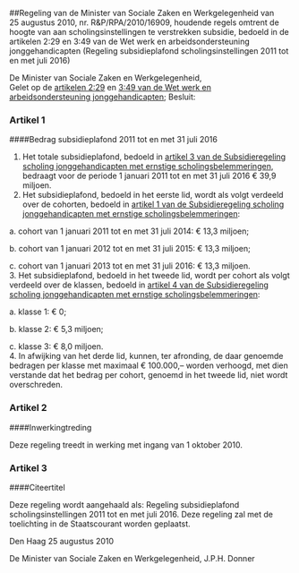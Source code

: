 <meta http-equiv='Content-Type' content='text/html; charset=utf-8' />

##Regeling van de Minister van Sociale Zaken en Werkgelegenheid van 25 augustus 2010, nr. R&P/RPA/2010/16909, houdende regels omtrent de hoogte van aan scholingsinstellingen te verstrekken subsidie, bedoeld in de artikelen 2:29 en 3:49 van de Wet werk en arbeidsondersteuning jonggehandicapten (Regeling subsidieplafond scholingsinstellingen 2011 tot en met juli 2016)

De Minister van Sociale Zaken en Werkgelegenheid,  
Gelet op de [artikelen 2:29](../../../../../../../../../../../wet/wet/werk/en/arbeidsondersteuning/jonggehandicapten/BWBR0008657/README.md) en [3:49 van de Wet werk en arbeidsondersteuning jonggehandicapten](../../../../../../../../../../../wet/wet/werk/en/arbeidsondersteuning/jonggehandicapten/BWBR0008657/README.md);
Besluit:    

### Artikel  1  

####Bedrag subsidieplafond 2011 tot en met 31 juli 2016

1.  Het totale subsidieplafond, bedoeld in [artikel 3 van de Subsidieregeling scholing jonggehandicapten met ernstige scholingsbelemmeringen](../../../../../../../../../../../ministeriele-regeling/subsidieregeling/scholing/jonggehandicapten/met/ernstige/etc/BWBR0018795/README.md), bedraagt voor de periode 1 januari 2011 tot en met 31 juli 2016 € 39,9 miljoen.   
2.  Het subsidieplafond, bedoeld in het eerste lid, wordt als volgt verdeeld over de cohorten, bedoeld in [artikel 1 van de Subsidieregeling scholing jonggehandicapten met ernstige scholingsbelemmeringen](../../../../../../../../../../../ministeriele-regeling/subsidieregeling/scholing/jonggehandicapten/met/ernstige/etc/BWBR0018795/README.md): 

a. cohort van 1 januari 2011 tot en met 31 juli 2014: € 13,3 miljoen;  

b. cohort van 1 januari 2012 tot en met 31 juli 2015: € 13,3 miljoen;  

c. cohort van 1 januari 2013 tot en met 31 juli 2016: € 13,3 miljoen.     
3.  Het subsidieplafond, bedoeld in het tweede lid, wordt per cohort als volgt verdeeld over de klassen, bedoeld in [artikel 4 van de Subsidieregeling scholing jonggehandicapten met ernstige scholingsbelemmeringen](../../../../../../../../../../../ministeriele-regeling/subsidieregeling/scholing/jonggehandicapten/met/ernstige/etc/BWBR0018795/README.md): 

a. klasse 1: € 0;  

b. klasse 2: € 5,3 miljoen;  

c. klasse 3: € 8,0 miljoen.     
4.  In afwijking van het derde lid, kunnen, ter afronding, de daar genoemde bedragen per klasse met maximaal € 100.000,– worden verhoogd, met dien verstande dat het bedrag per cohort, genoemd in het tweede lid, niet wordt overschreden.  

### Artikel  2  

####Inwerkingtreding

Deze regeling treedt in werking met ingang van 1 oktober 2010. 

### Artikel  3  

####Citeertitel

Deze regeling wordt aangehaald als: Regeling subsidieplafond scholingsinstellingen 2011 tot en met juli 2016. 
Deze regeling zal met de toelichting in de Staatscourant worden geplaatst.   

Den Haag 
25 augustus 2010   

De 
Minister van Sociale Zaken en Werkgelegenheid, 
J.P.H. Donner     
